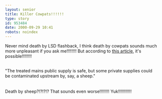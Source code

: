 ```yaml
---
layout: senior
title: Killer Cowpats!!!!!!
type: story
id: 953484
date: 2000-09-29 10:41
robots: noindex
---
```

Never mind death by LSD flashback, I think death by cowpats sounds much more unpleasant if you ask me!!!!!!!! But according to <a href="http://www.theherald.co.uk/news/archive/28-9-19100-23-8-23.html">this article</a>, it's possible!!!!!!!!<br/> <br/><div class="quote">"The treated mains public supply is safe, but some private supplies could be contaminated upstream by, say, a sheep."</div> <br/> <br/>Death by sheep?!?!?!? That sounds even worse!!!!!!!! Yuk!!!!!!!!!!! 